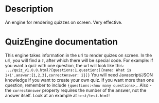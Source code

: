 # Description
An engine for rendering quizzes on screen.
Very effective.
# QuizEngine documentation
This engine takes information in the url
to render quizes on screen. In the url,
you will find a `?`, after which there will
be special code. For example: if you want a
quiz with one question, the url will look like
this: `.../quiz_v1.0.0.html?{questions:1,question:[{name:'What is 1+1',answer:[1,2,3],correctAnswer: 2}]}`
You will need Javascript/JSON knowledge if
you want to create your own quiz.
If you want more than one question, remember
to include `{questions:<how many questions>,`.
Also - the `correctAnswer` property requires
the number of the answer, not the answer itself.
Look at an example at `test/test.html`!
